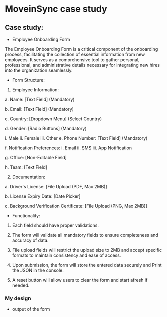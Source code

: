 # MoveinSync case study

## Case study:
* Employee Onboarding Form

The Employee Onboarding Form is a critical component of the onboarding process, facilitating the 
collection of essential information from new employees. It serves as a comprehensive tool to gather 
personal, professional, and administrative details necessary for integrating new hires into the 
organization seamlessly.

* Form Structure:

1. Employee Information:

a. Name: [Text Field] (Mandatory)

b. Email: [Text Field] (Mandatory)

c. Country: [Dropdown Menu] (Select Country)

d. Gender: [Radio Buttons] (Mandatory)

i. Male
ii. Female
iii. Other
e. Phone Number: [Text Field] (Mandatory)

f. Notification Preferences:
i. Email
ii. SMS
iii. App Notification

g. Office: [Non-Editable Field]

h. Team: [Text Field]

2. Documentation:

a. Driver's License: [File Upload (PDF, Max 2MB)]

b. License Expiry Date: [Date Picker]

c. Background Verification Certificate: [File Upload (PNG, Max 2MB)]

* Functionality:

1. Each field should have proper validations.

2. The form will validate all mandatory fields to ensure completeness and accuracy of data.

3. File upload fields will restrict the upload size to 2MB and accept specific formats to maintain 
consistency and ease of access.

4. Upon submission, the form will store the entered data securely and Print the JSON in the 
console.

5. A reset button will allow users to clear the form and start afresh if needed.

### My design

* output of the form

